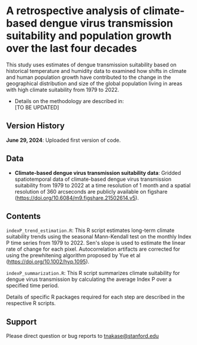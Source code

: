 # A retrospective analysis of climate-based dengue virus transmission suitability and population growth over the last four decades

This study uses estimates of dengue transmission suitability based on historical temperature and humidity data to examined how shifts in climate and human population growth have contributed to the change in the geographical distribution and size of the global population living in areas with high climate suitability from 1979 to 2022.

- Details on the methodology are described in: \
  [TO BE UPDATED]

## Version History 

**June 29, 2024**: Uploaded first version of code. 

## Data
- **Climate-based dengue virus transmission suitability data**: Gridded spatiotemporal data of climate-based dengue virus transmission suitability from 1979 to 2022 at a time resolution of 1 month and a spatial resolution of 360 arcseconds are publicly available on figshare (https://doi.org/10.6084/m9.figshare.21502614.v5).

## Contents

`indexP_trend_estimation.R`: This R script estimates long-term climate suitability trends using the seasonal Mann-Kendall test on the monthly Index P time series from 1979 to 2022. Sen's slope is used to estimate the linear rate of change for each pixel. Autocorrelation artifacts are corrected for using the prewhitening algorithm proposed by Yue et al (https://doi.org/10.1002/hyp.1095). 

`indexP_summarization.R`: This R script summarizes climate suitability for dengue virus transmission by calculating the average Index P over a specified time period. 

Details of specific R packages required for each step are described in the respective R scripts. 

## Support 

Please direct question or bug reports to tnakase@stanford.edu
